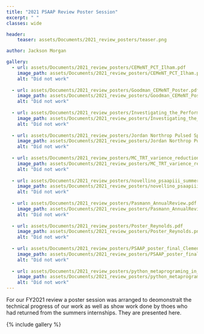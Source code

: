 ```yaml
---
title: "2021 PSAAP Review Poster Session"
excerpt: " "
classes: wide

header:
    teaser: assets/Documents/2021_review_posters/teaser.png

author: Jackson Morgan

gallery:
  - url: assets/Documents/2021_review_posters/CEMeNT_PCT_Ilham.pdf
    image_path: assets/Documents/2021_review_posters/CEMeNT_PCT_Ilham.png
    alt: "Did not work"
    
  - url: assets/Documents/2021_review_posters/Goodman_CEMeNT_Poster.pdf
    image_path: assets/Documents/2021_review_posters/Goodman_CEMeNT_Poster.png
    alt: "Did not work"
    
  - url: assets/Documents/2021_review_posters/Investigating_the_Performance_Benefits_of_Struct_of_Arrays_Storage_in_Monte_Carlo_Transport_Cuneo.pdf
    image_path: assets/Documents/2021_review_posters/Investigating_the_Performance_Benefits_of_Struct_of_Arrays_Storage_in_Monte_Carlo_Transport_Cuneo.png
    alt: "Did not work"
    
  - url: assets/Documents/2021_review_posters/Jordan Northrop Pulsed Sphere Poster 2021.pdf
    image_path: assets/Documents/2021_review_posters/Jordan Northrop Pulsed Sphere Poster 2021.png
    alt: "Did not work"
    
  - url: assets/Documents/2021_review_posters/MC_TRT_varience_reduction_lanl_jackson_morgan.pdf
    image_path: assets/Documents/2021_review_posters/MC_TRT_varience_reduction_lanl_jackson_morgan.png
    alt: "Did not work"
    
  - url: assets/Documents/2021_review_posters/novellino_psaapiii_summer_internship.pdf
    image_path: assets/Documents/2021_review_posters/novellino_psaapiii_summer_internship.png
    alt: "Did not work"
    
  - url: assets/Documents/2021_review_posters/Pasmann_AnnualReview.pdf
    image_path: assets/Documents/2021_review_posters/Pasmann_AnnualReview.png
    alt: "Did not work"
    
  - url: assets/Documents/2021_review_posters/Poster_Reynolds.pdf
    image_path: assets/Documents/2021_review_posters/Poster_Reynolds.png
    alt: "Did not work"
    
  - url: assets/Documents/2021_review_posters/PSAAP_poster_final_Clements.pdf
    image_path: assets/Documents/2021_review_posters/PSAAP_poster_final_Clements.png
    alt: "Did not work"
    
  - url: assets/Documents/2021_review_posters/python_metaprograming_in_MCDC_jackson_morgan.pdf
    image_path: assets/Documents/2021_review_posters/python_metaprograming_in_MCDC_jackson_morgan.png
    alt: "Did not work"
---
```


For our FY2021 review a poster session was arranged to deomonstrait the technical progress of our work as well as show work done by thoes who had returned from the summers internships. They are presented here.

{% include gallery %}
